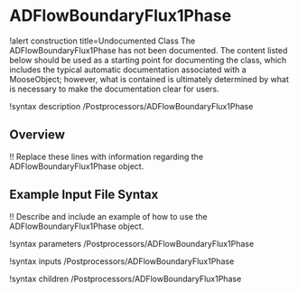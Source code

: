 # ADFlowBoundaryFlux1Phase

!alert construction title=Undocumented Class
The ADFlowBoundaryFlux1Phase has not been documented. The content listed below should be used as a starting point for
documenting the class, which includes the typical automatic documentation associated with a
MooseObject; however, what is contained is ultimately determined by what is necessary to make the
documentation clear for users.

!syntax description /Postprocessors/ADFlowBoundaryFlux1Phase

## Overview

!! Replace these lines with information regarding the ADFlowBoundaryFlux1Phase object.

## Example Input File Syntax

!! Describe and include an example of how to use the ADFlowBoundaryFlux1Phase object.

!syntax parameters /Postprocessors/ADFlowBoundaryFlux1Phase

!syntax inputs /Postprocessors/ADFlowBoundaryFlux1Phase

!syntax children /Postprocessors/ADFlowBoundaryFlux1Phase
